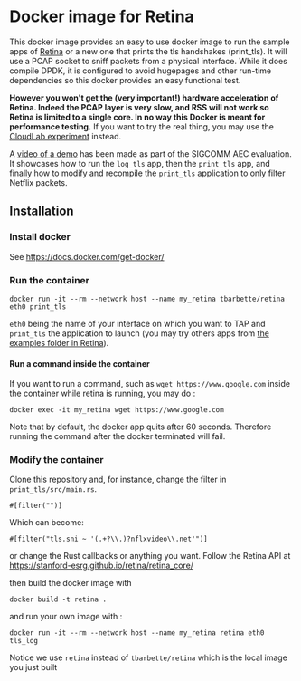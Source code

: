 # Docker image for Retina

This docker image provides an easy to use docker image to run the sample apps of [Retina](https://github.com/stanford-esrg/retina) or a new one that prints the tls handshakes (print_tls). It will use a PCAP socket to sniff packets from a physical interface. While it does compile DPDK, it is configured to avoid hugepages and other run-time dependencies so this docker provides an easy functional test.

**However you won't get the (very important!) hardware acceleration of Retina. Indeed the PCAP layer is very slow, and RSS will not work so Retina is limited to a single core. In no way this Docker is meant for performance testing.** If you want to try the real thing, you may use the [CloudLab experiment](https://github.com/tbarbette/retina-expe/) instead.

A [video of a demo](https://uclouvain-my.sharepoint.com/:v:/g/personal/tom_barbette_uclouvain_be/EcxPP7TiPIpCndpuai6aVI4B8Ryz_FBDM3tYKiFVqSPMWQ?e=q9zQ7A) has been made as part of the SIGCOMM AEC evaluation. It showcases how to run the `log_tls` app, then the `print_tls` app, and finally how to modify and recompile the `print_tls` application to only filter Netflix packets.

## Installation 

### Install docker

See https://docs.docker.com/get-docker/

### Run the container

    docker run -it --rm --network host --name my_retina tbarbette/retina eth0 print_tls
    
`eth0` being the name of your interface on which you want to TAP and `print_tls` the application to launch (you may try others apps from [the examples folder in Retina](https://github.com/stanford-esrg/retina/tree/main/examples)).

#### Run a command inside the container

If you want to run a command, such as `wget https://www.google.com` inside the container while retina is running, you may do :

`docker exec -it my_retina wget https://www.google.com`

Note that by default, the docker app quits after 60 seconds. Therefore running the command after the docker terminated will fail.

### Modify the container

Clone this repository and, for instance, change the filter in `print_tls/src/main.rs`.

    #[filter("")]
    
Which can become:

    #[filter("tls.sni ~ '(.+?\\.)?nflxvideo\\.net'")]
    
or change the Rust callbacks or anything you want. Follow the Retina API at https://stanford-esrg.github.io/retina/retina_core/

then build the docker image with

    docker build -t retina .
    
and run your own image with :

    docker run -it --rm --network host --name my_retina retina eth0 tls_log

Notice we use `retina` instead of `tbarbette/retina` which is the local image you just built

